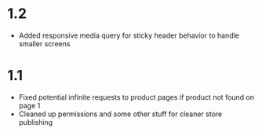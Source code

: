 # 1.2

- Added responsive media query for sticky header behavior to handle smaller screens

# 1.1

- Fixed potential infinite requests to product pages if product not found on page 1
- Cleaned up permissions and some other stuff for cleaner store publishing
